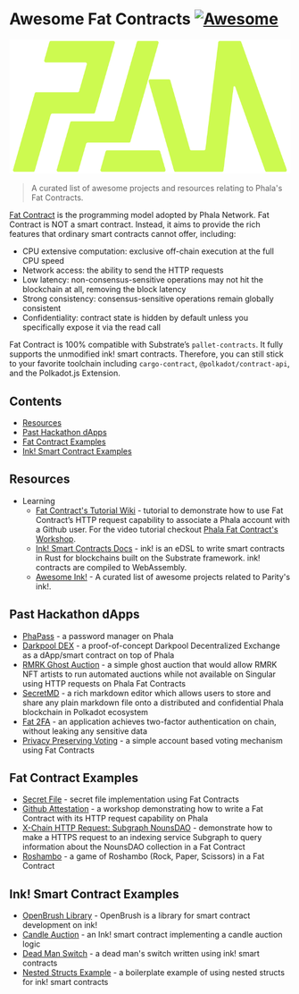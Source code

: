 # Awesome Fat Contracts [![Awesome](https://awesome.re/badge.svg)](https://awesome.re)
<p align="center">
  <a href="https://phala.network/">
    <img alt="Phala Network" src="./assets/PhalaLogo.png">
  </a>
</p>

> A curated list of awesome projects and resources relating to Phala's Fat Contracts.
 
[Fat Contract](https://wiki.phala.network/en-us/general/development/fat-contract/) is the programming model adopted by Phala Network. Fat Contract is NOT a smart contract. Instead, it aims to provide the rich features that ordinary smart contracts cannot offer, including:

- CPU extensive computation: exclusive off-chain execution at the full CPU speed
- Network access: the ability to send the HTTP requests
- Low latency: non-consensus-sensitive operations may not hit the blockchain at all, removing the block latency
- Strong consistency: consensus-sensitive operations remain globally consistent
- Confidentiality: contract state is hidden by default unless you specifically expose it via the read call

Fat Contract is 100% compatible with Substrate’s `pallet-contracts`. It fully supports the unmodified ink! smart contracts. Therefore, you can still stick to your favorite toolchain including `cargo-contract`, `@polkadot/contract-api`, and the Polkadot.js Extension.

## Contents
- [Resources](#resources)
- [Past Hackathon dApps](#past-hackathon-dapps)
- [Fat Contract Examples](#fat-contract-examples)
- [Ink! Smart Contract Examples](#ink!-smart-contract-examples)

## Resources
- Learning
  - [Fat Contract's Tutorial Wiki](https://wiki.phala.network/en-us/build/developer/fat-contract-tutorial/) - tutorial to demonstrate how to use Fat Contract’s HTTP request capability to associate a Phala account with a Github user. For the video tutorial checkout [Phala Fat Contract's Workshop](https://www.youtube.com/watch?v=B7fUwRxelu4&t=1963s).
  - [Ink! Smart Contracts Docs](https://ink.substrate.io/) - ink! is an eDSL to write smart contracts in Rust for blockchains built on the Substrate framework. ink! contracts are compiled to WebAssembly.
  - [Awesome Ink!](https://github.com/paritytech/awesome-ink) - A curated list of awesome projects related to Parity's ink!.

## Past Hackathon dApps
- [PhaPass](https://github.com/Phala-Network/Encode-Hackathon-2021/issues/12) - a password manager on Phala
- [Darkpool DEX](https://github.com/Phala-Network/Encode-Hackathon-2021/issues/16) - a proof-of-concept Darkpool Decentralized Exchange as a dApp/smart contract on top of Phala
- [RMRK Ghost Auction](https://github.com/Phala-Network/Encode-Hackathon-2021/issues/19) - a simple ghost auction that would allow RMRK NFT artists to run automated auctions while not available on Singular using HTTP requests on Phala Fat Contracts
- [SecretMD](https://github.com/Phala-Network/Encode-Hackathon-2021/issues/20) - a rich markdown editor which allows users to store and share any plain markdown file onto a distributed and confidential Phala blockchain in Polkadot ecosystem
- [Fat 2FA](https://github.com/Phala-Network/amsterDOT-2022/issues/12) - an application achieves two-factor authentication on chain, without leaking any sensitive data
- [Privacy Preserving Voting](https://github.com/Phala-Network/amsterDOT-2022/issues/10) - a simple account based voting mechanism using Fat Contracts

## Fat Contract Examples
- [Secret File](https://github.com/shelvenzhou/secret-file) - secret file implementation using Fat Contracts
- [Github Attestation](https://github.com/Phala-Network/fat-contract-workshop) - a workshop demonstrating how to write a Fat Contract with its HTTP request capability on Phala
- [X-Chain HTTP Request: Subgraph NounsDAO](https://github.com/HashWarlock/phat-contract-examples/tree/master/examples/subgraph-nouns) - demonstrate how to make a HTTPS request to an indexing service Subgraph to query information about the NounsDAO collection in a Fat Contract
- [Roshambo](https://github.com/HashWarlock/phat-contract-examples/tree/master/examples/roshambo) - a game of Roshambo (Rock, Paper, Scissors) in a Fat Contract

## Ink! Smart Contract Examples
- [OpenBrush Library](https://github.com/Supercolony-net/openbrush-contracts) - OpenBrush is a library for smart contract development on ink!
- [Candle Auction](https://github.com/agryaznov/candle-auction-ink) - an Ink! smart contract implementing a candle auction logic
- [Dead Man Switch](https://github.com/lovesh/dead_man_switch_substrate_ink) - a dead man's switch written using ink! smart contracts
- [Nested Structs Example](https://github.com/czyczk/exp-ink-struct) - a boilerplate example of using nested structs for ink! smart contracts